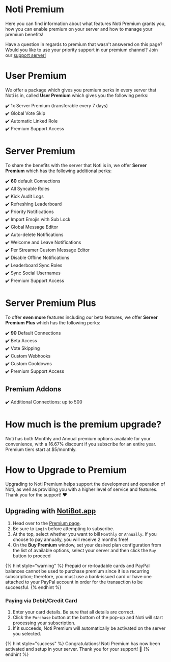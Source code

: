 # Noti Premium

Here you can find information about what features Noti Premium grants you, how you can enable premium on your server and how to manage your premium benefits!

Have a question in regards to premium that wasn't answered on this page? Would you like to use your priority support in our premium channel? Join our [support server! ](https://notibot.app/support)

# User Premium

We offer a package which gives you premium perks in every server that Noti is in, called **User Premium** which gives you the following perks:

✔️ 1x Server Premium (transferable every 7 days) \
✔️ Global Vote Skip \
✔️ Automatic Linked Role \
✔️ Premium Support Access

# Server Premium

To share the benefits with the server that Noti is in, we offer **Server Premium** which has the following additional perks:

✔️ **60** default Connections \
✔️ All Syncable Roles \
✔️ Kick Audit Logs \
✔️ Refreshing Leaderboard \
✔️ Priority Notifications \
✔️ Import Emojis with Sub Lock \
✔️ Global Message Editor \
✔️ Auto-delete Notifications \
✔️ Welcome and Leave Notifications \
✔️ Per Streamer Custom Message Editor \
✔️ Disable Offline Notifications \
✔️ Leaderboard Sync Roles \
✔️ Sync Social Usernames \
✔️ Premium Support Access

# Server Premium Plus

To offer **even more** features including our beta features, we offer **Server Premium Plus** which has the following perks:

✔️ **90** Default Connections \
✔️ Beta Access \
✔️ Vote Skipping \
✔️ Custom Webhooks \
✔️ Custom Cooldowns \
✔️ Premium Support Access

## Premium Addons

✔️ Additional Connections: up to 500

# How much is the premium upgrade?

Noti has both Monthly and Annual premium options available for your convenience, with a 16.67% discount if you subscribe for an entire year. Premium tiers start at $5/monthly.

# How to Upgrade to Premium

Upgrading to Noti Premium helps support the development and operation of Noti, as well as providing you with a higher level of service and features. Thank you for the support! ❤️

## Upgrading with [NotiBot.app](https://notibot.app)

1. Head over to the [Premium page](https://notibot.app/premium).
2. Be sure to `Login` before attempting to subscribe.
3. At the top, select whether you want to bill `Monthly` or `Annually`. If you choose to pay annually, you will receive 2 months free!
4. On the **Buy Premium** window, set your desired plan configuration from the list of available options, select your server and then click the `Buy` button to proceed

{% hint style="warning" %}
Prepaid or re-loadable cards and PayPal balances cannot be used to purchase premium since it is a recurring subscription; therefore, you must use a bank-issued card or have one attached to your PayPal account in order for the transaction to be successful.
{% endhint %}

### Paying via Debit/Credit Card

1. Enter your card details. Be sure that all details are correct.
2. Click the `Purchase` button at the bottom of the pop-up and Noti will start processing your subscription.
3. If it succeeds, Noti Premium will automatically be activated on the server you selected.

{% hint style="success" %}
Congratulations! Noti Premium has now been activated and setup in your server. Thank you for your support! 💚
{% endhint %}
